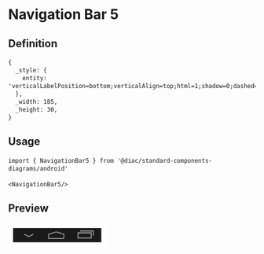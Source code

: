# Navigation Bar 5

## Definition

```
{
  _style: { 
    entity: 'verticalLabelPosition=bottom;verticalAlign=top;html=1;shadow=0;dashed=0;strokeWidth=2;shape=mxgraph.android.navigation_bar_5;fillColor=#1A1A1A;strokeColor=#999999;sketch=0;',
  },
  _width: 185,
  _height: 30,
}
```

## Usage

```
import { NavigationBar5 } from '@diac/standard-components-diagrams/android'

<NavigationBar5/>
```

## Preview

<img src="./navigation-bar-5.png" width="200"/>
